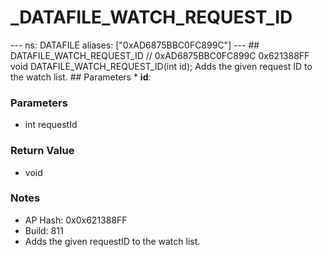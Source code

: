 # _DATAFILE_WATCH_REQUEST_ID

--- ns: DATAFILE aliases: ["0xAD6875BBC0FC899C"] --- ## DATAFILE_WATCH_REQUEST_ID  // 0xAD6875BBC0FC899C 0x621388FF void DATAFILE_WATCH_REQUEST_ID(int id);  Adds the given request ID to the watch list.  ## Parameters * **id**:

### Parameters
* int requestId

### Return Value
* void

### Notes
* AP Hash: 0x0x621388FF
* Build: 811
* Adds the given requestID to the watch list.

